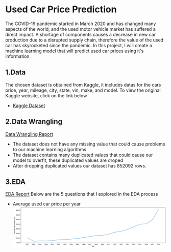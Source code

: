 # Used Car Price Prediction
The COVID-19 pandemic started in March 2020 and has changed many aspects of the world, and the used motor vehicle market has suffered a direct impact. A shortage of components causes a decrease in new car production due to a disrupted supply chain, therefore the value of the used car has skyrocketed since the pandemic. In this project, I will create a machine learning model that will predict used car prices using it's information.
## 1.Data
The chosen dataset is obtained from Kaggle, it includes datas for the cars price, year, mileage, city, state, vin, make, and model. To view the original Kaggle website, click on the link below
- [Kaggle Dataset](https://www.kaggle.com/datasets/harikrishnareddyb/used-car-price-predictions?select=true_car_listings.csv)
## 2.Data Wrangling
[Data Wrangling Report](https://github.com/MarquinhosWang/SBDS/blob/565d778b993679510681dd0977bae1d50eb3360b/Capstone%202/Cap2_data_wrangling.ipynb)
- The dataset does not have any missing value that could cause problems to our machine learning algorithms 
- The dataset contains many duplicated values that could cause our model to overfit, these duplicated values are droped
- After dropping duplicated values our dataset has 852092 rows.
## 3.EDA
[EDA Report](https://github.com/MarquinhosWang/SBDS/blob/10b25d9b17be079757f7180928436aac31be9716/Capstone%202/Cap2_EDA.ipynb)
Below are the 5 questions that I explored in the EDA process
- Average used car price per year
![](./files/avg_p_year.png)